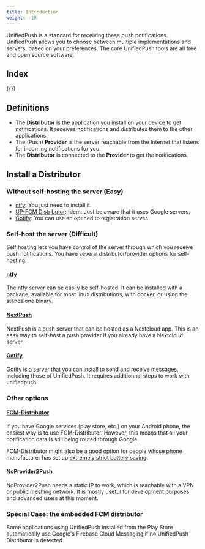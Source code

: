 ```yaml
---
title: Introduction
weight: -10
---
```


UnifiedPush is a standard for receiving these push notifications.
UnifiedPush allows you to choose between multiple implementations and servers, based on your preferences. The core UnifiedPush tools are all free and open source software.

## Index

{{<toc>}}

## Definitions
* The **Distributor** is the application you install on your device to get notifications. It receives notifications and distributes them to the other applications.
* The (Push) **Provider** is the server reachable from the Internet that listens for incoming notifications for you.
* The **Distributor** is connected to the **Provider** to get the notifications.

## Install a Distributor

### Without self-hosting the server (Easy)

* [ntfy](/users/distributors/ntfy): You just need to install it.
* [UP-FCM Distributor](/user/distributors/fcm): Idem. Just be aware that it uses Google servers.
* [Gotify](/users/distributors/gotify): You can use an opened to registration server.

### Self-host the server (Difficult)

Self hosting lets you have control of the server through which you receive push notifications. You have several distributor/provider options for self-hosting:

#### [ntfy](/users/distributors/ntfy)

The ntfy server can be easily be self-hosted. It can be installed with a package, available for most linux distributions, with docker, or using the standalone binary.

#### [NextPush](/users/distributors/nextpush)

NextPush is a push server that can be hosted as a Nextcloud app. This is an easy way to self-host a push provider if you already have a Nextcloud server.

#### [Gotify](/users/distributors/gotify)

Gotify is a server that you can install to send and receive messages, including those of UnifiedPush. It requires additionnal steps to work with unifiedpush.

### Other options

#### [FCM-Distributor](/users/distributors/fcm)

If you have Google services (play store, etc.) on your Android phone, the easiest way is to use FCM-Distributor. However, this means that all your notification data is still being routed through Google.

FCM-Distributor might also be a good option for people whose phone manufacturer has set up [extremely strict battery saving](https://dontkillmyapp.com/).

#### [NoProvider2Push](/users/distributors/np2p)

NoProvider2Push needs a static IP to work, which is reachable with a VPN or public meshing network. It is mostly useful for development purposes and advanced users at this moment.

### Special Case: the embedded FCM distributor

Some applications using UnifiedPush installed from the Play Store automatically use Google's Firebase Cloud Messaging if no UnifiedPush Distributor is detected.
